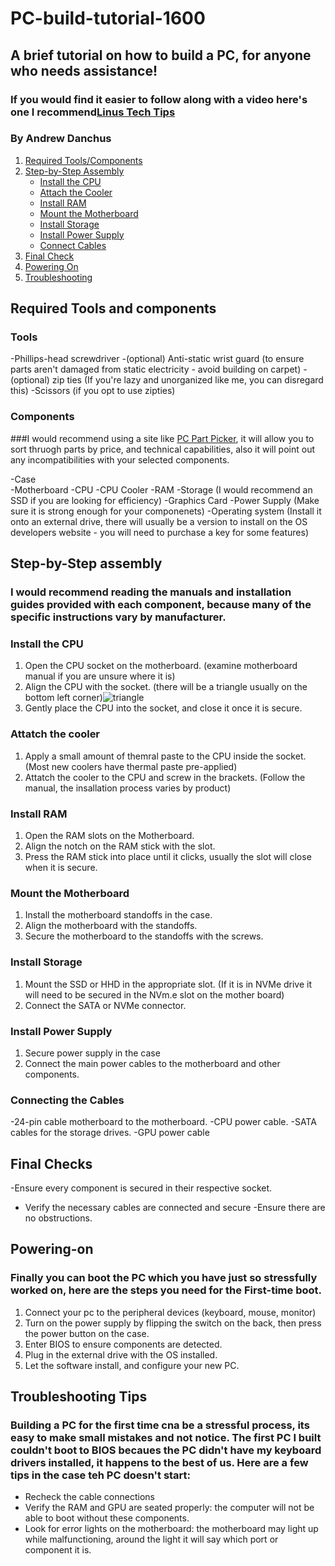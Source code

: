 # PC-build-tutorial-1600
## A brief tutorial on how to build a PC, for anyone who needs assistance!
### If you would find it easier to follow along with a video here's one I recommend[Linus Tech Tips](https://www.youtube.com/watch?v=s1fxZ-VWs2U)
### By Andrew Danchus

1. [Required Tools/Components](#required-tools-and-components)
2. [Step-by-Step Assembly](#step-by-step-assembly)
    - [Install the CPU](#install-the-cpu)
    - [Attach the Cooler](#attach-the-cooler)
    - [Install RAM](#install-ram)
    - [Mount the Motherboard](#mount-the-motherboard)
    - [Install Storage](#install-storage)
    - [Install Power Supply](#install-power-supply)
    - [Connect Cables](#connect-cables)
4. [Final Check](#final-checks)
5. [Powering On](#powering-on)
6. [Troubleshooting](#troubleshooting)

## **Required Tools and components**

### **Tools** 

-Phillips-head screwdriver
-(optional) Anti-static wrist guard (to ensure parts aren't damaged from static electricity - avoid building on carpet)
-(optional) zip ties (If you're lazy and unorganized like me, you can disregard this)
    -Scissors (if you opt to use zipties)

    
### **Components** 
###I would recommend using a site like [PC Part Picker](https://pcpartpicker.com/), it will allow you to sort thruogh parts by price, and technical capabilities, also it will point out any incompatibilities with your selected components.

-Case  
-Motherboard 
-CPU
-CPU Cooler
-RAM
-Storage (I would recommend an SSD if you are looking for efficiency)
-Graphics Card
-Power Supply (Make sure it is strong enough for your componenets)
-Operating system (Install it onto an external drive, there will usually be a version to install on the OS developers website - you will need to purchase a key for some features)

## **Step-by-Step assembly**

### I would recommend reading the manuals and installation guides provided with each component, because many of the specific instructions vary by manufacturer. 

### **Install the CPU**
1. Open the CPU socket on the motherboard. (examine motherboard manual if you are unsure where it is)
2. Align the CPU with the socket. (there will be a triangle usually on the bottom left corner)![triangle](https://www.ifixit.com/Guide/How+to+Fix+Bent+CPU+Pins/140367)
3. Gently place the CPU into the socket, and close it once it is secure.

### **Attatch the cooler**
1. Apply a small amount of themral paste to the CPU inside the socket. (Most new coolers have thermal paste pre-applied)
2. Attatch the cooler to the CPU and screw in the brackets. (Follow the manual, the insallation process varies by product)

### **Install RAM**
1. Open the RAM slots on the Motherboard.
2. Align the notch on the RAM stick with the slot.
3. Press the RAM stick into place until it clicks, usually the slot will close when it is secure.

### **Mount the Motherboard** 
1. Install the motherboard standoffs in the case.
2. Align the motherboard with the standoffs.
3. Secure the motherboard to the standoffs with the screws.

### **Install Storage**
1. Mount the SSD or HHD in the appropriate slot. (If it is in NVMe drive it will need to be secured in the NVm.e slot on the mother board)
2. Connect the SATA or NVMe connector.

### **Install Power Supply**
1. Secure power supply in the case
2. Connect the main power cables to the motherboard and other components.

### **Connecting the Cables**
-24-pin cable motherboard to the motherboard. 
-CPU power cable.
-SATA cables for the storage drives.
-GPU power cable

## **Final Checks**

-Ensure every component is secured in their respective socket.
- Verify the necessary cables are connected and secure
-Ensure there are no obstructions.

## **Powering-on**
### Finally you can boot the PC which you have just so stressfully worked on, here are the steps you need for the First-time boot.

1. Connect your pc to the peripheral devices (keyboard, mouse, monitor)
2. Turn on the power supply by flipping the switch on the back, then press the power button on the case.
3. Enter BIOS to ensure components are detected.
4. Plug in the external drive with the OS installed.
5. Let the software install, and configure your new PC.

## **Troubleshooting Tips**
### Building a PC for the first time cna be a stressful process, its easy to make small mistakes and not notice. The first PC I built couldn't boot to BIOS becaues the PC didn't have my keyboard drivers installed, it happens to the best of us. Here are a few tips in the case teh PC doesn't start:
- Recheck the cable connections
- Verify the RAM and GPU are seated properly: the computer will not be able to boot without these components.
- Look for error lights on the motherboard: the motherboard may light up while malfunctioning, around the light it will say which port or component it is. 
